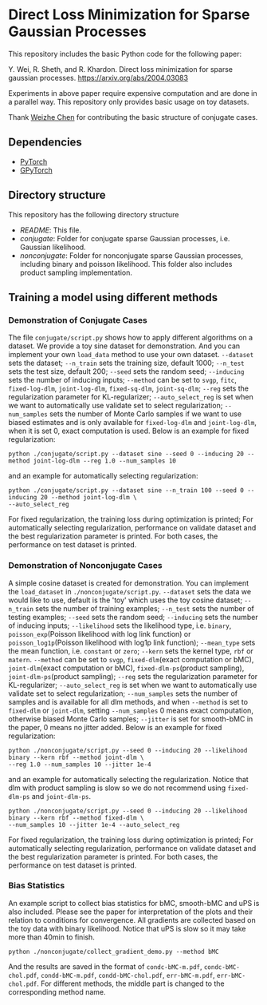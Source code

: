 # Direct Loss Minimization for Sparse Gaussian Processes
This repository includes the basic Python code for the following paper:

Y. Wei, R. Sheth, and R. Khardon. Direct loss minimization for sparse gaussian processes.
https://arxiv.org/abs/2004.03083

Experiments in above paper require expensive computation and are done in a parallel way. 
This repository only provides basic usage on toy datasets.

Thank [Weizhe Chen](https://github.com/Weizhe-Chen) for contributing the basic structure of conjugate cases.

## Dependencies

 * [PyTorch](https://pytorch.org/)
 * [GPyTorch](https://gpytorch.ai/)

## Directory structure

This repository has the following directory structure
 * *README*: This file.
 * *conjugate*: Folder for conjugate sparse Gaussian processes, i.e. Gaussian likelihood.
 * *nonconjugate*: Folder for nonconjugate sparse Gaussian processes, including binary and poisson likelihood. 
 This folder also includes product sampling implementation.


## Training a model using different methods

### Demonstration of Conjugate Cases
The file `conjugate/script.py` shows how to apply different algorithms on a dataset. We provide a toy sine dataset for 
demonstration. And you can implement your own `load_data` method to use your own dataset.
`--dataset` sets the dataset;
`--n_train` sets the training size, default 1000;
`--n_test` sets the test size, default 200;
`--seed` sets the random seed;
`--inducing` sets the number of inducing inputs;
`--method` can be 
set to `svgp`, `fitc`, `fixed-log-dlm`, `joint-log-dlm`, `fixed-sq-dlm`, `joint-sq-dlm`;
`--reg` sets the regularization parameter for KL-regularizer;
`--auto_select_reg` is set when we want to automatically use validate set to select regularization;
`--num_samples` sets the number of Monte Carlo samples if we want to use biased estimates and is only available for 
`fixed-log-dlm` and `joint-log-dlm`, when it is set 0, exact computation is used.
Below is an example for fixed regularization:
```console
python ./conjugate/script.py --dataset sine --seed 0 --inducing 20 --method joint-log-dlm --reg 1.0 --num_samples 10
```
and an example for automatically selecting regularization:
```console
python ./conjugate/script.py --dataset sine --n_train 100 --seed 0 --inducing 20 --method joint-log-dlm \
--auto_select_reg
```
For fixed regularization, the training loss during optimization is printed; 
For automatically selecting regularization, performance on validate dataset and the best regularization parameter is printed.
For both cases, the performance on test dataset is printed.

### Demonstration of Nonconjugate Cases
A simple cosine dataset is created for demonstration. You can implement the `load_dataset` in 
`./nonconjugate/script.py`.
`--dataset` sets the data we would like to use, default is the 'toy' which uses the toy cosine dataset;
`--n_train` sets the number of training examples;
`--n_test` sets the number of testing examples;
`--seed` sets the random seed;
`--inducing` sets the number of inducing inputs;
`--likelihood` sets the likelihood type, i.e. `binary`, `poisson_exp`(Poisson likelihood with log link function) or 
`poisson_log1p`(Poisson likelihood with log1p link function);
`--mean_type` sets the mean function, i.e. `constant` or `zero`;
`--kern` sets the kernel type, `rbf` or `matern`.
`--method` can be set to `svgp`, `fixed-dlm`(exact computation or bMC), `joint-dlm`(exact computation or bMC), `fixed-dlm-ps`(product sampling), `joint-dlm-ps`(product sampling);
`--reg` sets the regularization parameter for KL-regularizer;
`--auto_select_reg` is set when we want to automatically use validate set to select regularization;
`--num_samples` sets the number of samples and is available for all dlm methods, 
and when `--method` is set to `fixed-dlm` or `joint-dlm`, setting `--num_samples` 0 means exact computation, otherwise biased Monte Carlo samples;
`--jitter` is set for smooth-bMC in the paper, 0 means no jitter added.
Below is an example for fixed regularization:
```console
python ./nonconjugate/script.py --seed 0 --inducing 20 --likelihood binary --kern rbf --method joint-dlm \
--reg 1.0 --num_samples 10 --jitter 1e-4
```
and an example for automatically selecting the regularization. Notice that dlm with product sampling is slow so we do 
not recommend using `fixed-dlm-ps` and `joint-dlm-ps`.
```console
python ./nonconjugate/script.py --seed 0 --inducing 20 --likelihood binary --kern rbf --method fixed-dlm \
--num_samples 10 --jitter 1e-4 --auto_select_reg
```

For fixed regularization, the training loss during optimization is printed; 
For automatically selecting regularization, performance on validate dataset and the best regularization parameter is printed.
For both cases, the performance on test dataset is printed.

### Bias Statistics
An example script to collect bias statistics for bMC, smooth-bMC and uPS is also included.
Please see the paper for interpretation of the plots and their relation to conditions for convergence.
All gradients are collected
based on the toy data with binary likelihood. Notice that uPS is slow so it may take more than 40min to finish.
```console
python ./nonconjugate/collect_gradient_demo.py --method bMC
```
And the results are saved in the format of `condc-bMC-m.pdf`, `condc-bMC-chol.pdf`, `condd-bMC-m.pdf`, 
`condd-bMC-chol.pdf`, `err-bMC-m.pdf`, `err-bMC-chol.pdf`. For different methods, the middle part is changed to the
corresponding method name.
